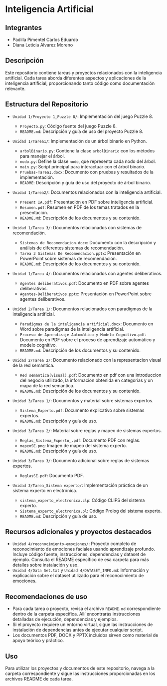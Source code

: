 # Inteligencia Artificial

## Integrantes

- Padilla Pimentel Carlos Eduardo
- Diana Leticia Alvarez Moreno

## Descripción

Este repositorio contiene tareas y proyectos relacionados con la inteligencia artificial. Cada tarea aborda diferentes aspectos y aplicaciones de la inteligencia artificial, proporcionando tanto código como documentación relevante.

## Estructura del Repositorio

- `Unidad 1/Proyecto 1_Puzzle 8/`: Implementación del juego Puzzle 8.
  - `Proyecto.py`: Código fuente del juego Puzzle 8.
  - `README.md`: Descripción y guía de uso del proyecto Puzzle 8.

- `Unidad 1/Tarea1/`: Implementación de un árbol binario en Python.
  - `arbolBinario.py`: Contiene la clase `arbolBinario` con los métodos para manejar el árbol.
  - `nodo.py`: Define la clase `nodo`, que representa cada nodo del árbol.
  - `main.py`: Script principal para interactuar con el árbol binario.
  - `Pruebas-Tarea1.docx`: Documento con pruebas y resultados de la implementación.
  - `README`: Descripción y guía de uso del proyecto de árbol binario.

- `Unidad 1/Tarea2/`: Documentos relacionados con la inteligencia artificial.
  - `Present IA.pdf`: Presentación en PDF sobre inteligencia artificial.
  - `Resumen.pdf`: Resumen en PDF de los temas tratados en la presentación.
  - `README.Md`: Descripción de los documentos y su contenido.

- `Unidad 1/Tarea 3/`: Documentos relacionados con sistemas de recomendación.
  - `Sistemas de Recomendacion.docx`: Documento con la descripción y análisis de diferentes sistemas de recomendación.
  - `Tarea 3 Sistemas De Recomendacion.pptx`: Presentación en PowerPoint sobre sistemas de recomendación.
  - `README.md`: Descripción de los documentos y su contenido.

- `Unidad 1/Tarea 4/`: Documentos relacionados con agentes deliberativos.
  - `Agentes deliberativos.pdf`: Documento en PDF sobre agentes deliberativos.
  - `Agentes-Deliberativos.pptx`: Presentación en PowerPoint sobre agentes deliberativos.

- `Unidad 2/Tarea 1/`: Documentos relacionados con paradigmas de la inteligencia artificial.
  - `Paradigmas de la inteligencia artificial.docx`: Documento en Word sobre paradigmas de la inteligencia artificial.
  - `Proceso de Aprendizaje Automático y Modelo Cognitivo.pdf`: Documento en PDF sobre el proceso de aprendizaje automático y modelo cognitivo.
  - `README.md`: Descripción de los documentos y su contenido.

- `Unidad 2/Tarea 2/`: Documento relacionado con la representacion visual de la red semantica.
  - `Red semantica(visual).pdf`: Documento en pdf con una introduccion del negocio utilizado, la informacion obtenida en  categorias y un mapa de la red semantica.
  - `README.md`: Descripción de los documentos y su contenido.

- `Unidad 3/Tarea 1/`: Documentos y material sobre sistemas expertos.
  - `Sistema_Experto.pdf`: Documento explicativo sobre sistemas expertos.
  - `README.md`: Descripción y guía de uso.

- `Unidad 3/Tarea 2/`: Material sobre reglas y mapeo de sistemas expertos.
  - `Reglas_Sistema_Experto_.pdf`: Documento PDF con reglas.
  - `mapeoSE.png`: Imagen de mapeo del sistema experto.
  - `README.md`: Descripción y guía de uso.

- `Unidad 3/Tarea 3/`: Documento adicional sobre reglas de sistemas expertos.
  - `ReglasSE.pdf`: Documento PDF.

- `Unidad 3/Tarea_Sistema experto/`: Implementación práctica de un sistema experto en electrónica.
  - `sistema_experto_electronica.clp`: Código CLIPS del sistema experto.
  - `Sistema_experto_electronica.pl`: Código Prolog del sistema experto.
  - `README.md`: Descripción y guía de uso.

## Recursos adicionales y proyectos destacados

- `Unidad 4/reconocimiento-emociones/`: Proyecto completo de reconocimiento de emociones faciales usando aprendizaje profundo. Incluye código fuente, instrucciones, dependencias y dataset de ejemplo. Consulta el README específico de esa carpeta para más detalles sobre instalación y uso.
- `Unidad 4/Data Set.txt` y `Unidad 4/DATASET_INFO.md`: Información y explicación sobre el dataset utilizado para el reconocimiento de emociones.

## Recomendaciones de uso

- Para cada tarea o proyecto, revisa el archivo `README.md` correspondiente dentro de la carpeta específica. Allí encontrarás instrucciones detalladas de ejecución, dependencias y ejemplos.
- Si el proyecto requiere un entorno virtual, sigue las instrucciones de instalación de dependencias antes de ejecutar cualquier script.
- Los documentos PDF, DOCX y PPTX incluidos sirven como material de apoyo teórico y práctico.


## Uso

Para utilizar los proyectos y documentos de este repositorio, navega a la carpeta correspondiente y sigue las instrucciones proporcionadas en los archivos README de cada tarea.
